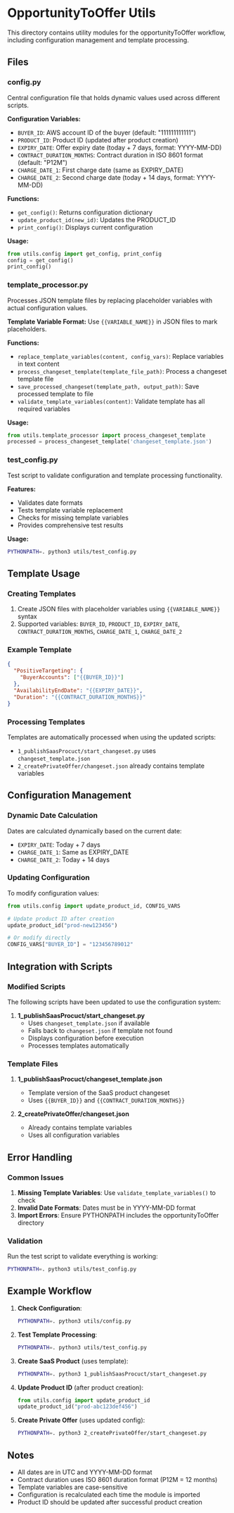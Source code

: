 # OpportunityToOffer Utils

This directory contains utility modules for the opportunityToOffer workflow, including configuration management and template processing.

## Files

### config.py
Central configuration file that holds dynamic values used across different scripts.

**Configuration Variables:**
- `BUYER_ID`: AWS account ID of the buyer (default: "111111111111")
- `PRODUCT_ID`: Product ID (updated after product creation)
- `EXPIRY_DATE`: Offer expiry date (today + 7 days, format: YYYY-MM-DD)
- `CONTRACT_DURATION_MONTHS`: Contract duration in ISO 8601 format (default: "P12M")
- `CHARGE_DATE_1`: First charge date (same as EXPIRY_DATE)
- `CHARGE_DATE_2`: Second charge date (today + 14 days, format: YYYY-MM-DD)

**Functions:**
- `get_config()`: Returns configuration dictionary
- `update_product_id(new_id)`: Updates the PRODUCT_ID
- `print_config()`: Displays current configuration

**Usage:**
```python
from utils.config import get_config, print_config
config = get_config()
print_config()
```

### template_processor.py
Processes JSON template files by replacing placeholder variables with actual configuration values.

**Template Variable Format:**
Use `{{VARIABLE_NAME}}` in JSON files to mark placeholders.

**Functions:**
- `replace_template_variables(content, config_vars)`: Replace variables in text content
- `process_changeset_template(template_file_path)`: Process a changeset template file
- `save_processed_changeset(template_path, output_path)`: Save processed template to file
- `validate_template_variables(content)`: Validate template has all required variables

**Usage:**
```python
from utils.template_processor import process_changeset_template
processed = process_changeset_template('changeset_template.json')
```

### test_config.py
Test script to validate configuration and template processing functionality.

**Features:**
- Validates date formats
- Tests template variable replacement
- Checks for missing template variables
- Provides comprehensive test results

**Usage:**
```bash
PYTHONPATH=. python3 utils/test_config.py
```

## Template Usage

### Creating Templates
1. Create JSON files with placeholder variables using `{{VARIABLE_NAME}}` syntax
2. Supported variables: `BUYER_ID`, `PRODUCT_ID`, `EXPIRY_DATE`, `CONTRACT_DURATION_MONTHS`, `CHARGE_DATE_1`, `CHARGE_DATE_2`

### Example Template
```json
{
  "PositiveTargeting": {
    "BuyerAccounts": ["{{BUYER_ID}}"]
  },
  "AvailabilityEndDate": "{{EXPIRY_DATE}}",
  "Duration": "{{CONTRACT_DURATION_MONTHS}}"
}
```

### Processing Templates
Templates are automatically processed when using the updated scripts:
- `1_publishSaasProcuct/start_changeset.py` uses `changeset_template.json`
- `2_createPrivateOffer/changeset.json` already contains template variables

## Configuration Management

### Dynamic Date Calculation
Dates are calculated dynamically based on the current date:
- `EXPIRY_DATE`: Today + 7 days
- `CHARGE_DATE_1`: Same as EXPIRY_DATE
- `CHARGE_DATE_2`: Today + 14 days

### Updating Configuration
To modify configuration values:

```python
from utils.config import update_product_id, CONFIG_VARS

# Update product ID after creation
update_product_id("prod-new123456")

# Or modify directly
CONFIG_VARS["BUYER_ID"] = "123456789012"
```

## Integration with Scripts

### Modified Scripts
The following scripts have been updated to use the configuration system:

1. **1_publishSaasProcuct/start_changeset.py**
   - Uses `changeset_template.json` if available
   - Falls back to `changeset.json` if template not found
   - Displays configuration before execution
   - Processes templates automatically

### Template Files
1. **1_publishSaasProcuct/changeset_template.json**
   - Template version of the SaaS product changeset
   - Uses `{{BUYER_ID}}` and `{{CONTRACT_DURATION_MONTHS}}`

2. **2_createPrivateOffer/changeset.json**
   - Already contains template variables
   - Uses all configuration variables

## Error Handling

### Common Issues
1. **Missing Template Variables**: Use `validate_template_variables()` to check
2. **Invalid Date Formats**: Dates must be in YYYY-MM-DD format
3. **Import Errors**: Ensure PYTHONPATH includes the opportunityToOffer directory

### Validation
Run the test script to validate everything is working:
```bash
PYTHONPATH=. python3 utils/test_config.py
```

## Example Workflow

1. **Check Configuration**:
   ```bash
   PYTHONPATH=. python3 utils/config.py
   ```

2. **Test Template Processing**:
   ```bash
   PYTHONPATH=. python3 utils/test_config.py
   ```

3. **Create SaaS Product** (uses template):
   ```bash
   PYTHONPATH=. python3 1_publishSaasProcuct/start_changeset.py
   ```

4. **Update Product ID** (after product creation):
   ```python
   from utils.config import update_product_id
   update_product_id("prod-abc123def456")
   ```

5. **Create Private Offer** (uses updated config):
   ```bash
   PYTHONPATH=. python3 2_createPrivateOffer/start_changeset.py
   ```

## Notes

- All dates are in UTC and YYYY-MM-DD format
- Contract duration uses ISO 8601 duration format (P12M = 12 months)
- Template variables are case-sensitive
- Configuration is recalculated each time the module is imported
- Product ID should be updated after successful product creation